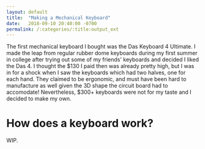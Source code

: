 ```yaml
---
layout: default
title:  "Making a Mechanical Keyboard"
date:   2018-09-10 20:40:00 -0700
permalink: /:categories/:title:output_ext
---
```


The first mechanical keyboard I bought was the Das Keyboard 4 Ultimate. I made the leap from regular rubber dome keyboards during my first summer in college after trying out some of my friends' keyboards and decided I liked the Das 4. I thought the $130 I paid then was already pretty high, but I was in for a shock when I saw the keyboards which had two halves, one for each hand. They claimed to be ergonomic, and must have been hard to manufacture as well given the 3D shape the circuit board had to accomodate! Nevertheless, $300+ keyboards were not for my taste and I decided to make my own.

How does a keyboard work?
=============
WIP.
